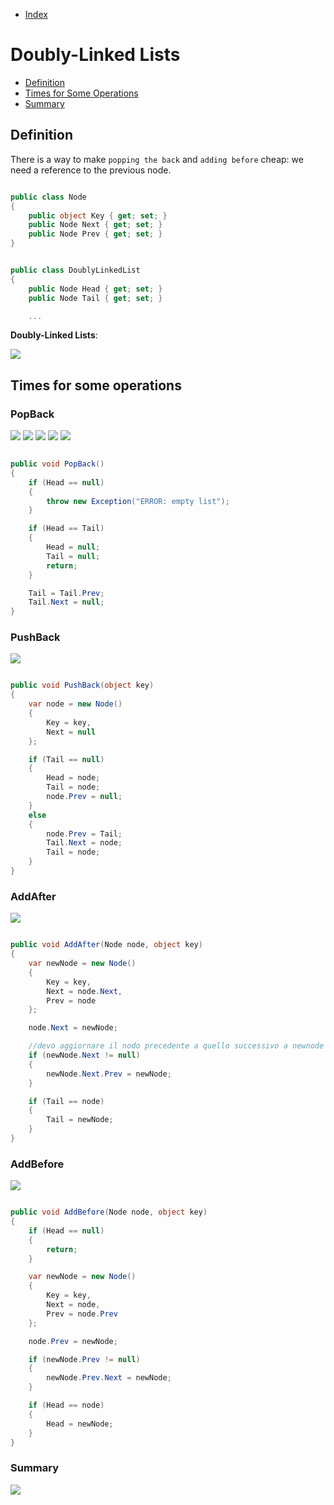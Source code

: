* [Index](https://github.com/KiraDiShira/AlgorithmsAndDataStructures/blob/master/README.md#project-title)

# Doubly-Linked Lists

* [Definition](#definition)
* [Times for Some Operations](#times-for-some-operations)
* [Summary](#summary)

## Definition

There is a way to make `popping the back` and `adding before` cheap: we need a reference to the previous node. 

```c#

public class Node
{
    public object Key { get; set; }
    public Node Next { get; set; }
    public Node Prev { get; set; }
}

```

```c#

public class DoublyLinkedList
{
    public Node Head { get; set; }
    public Node Tail { get; set; }

    ...

```

**Doubly-Linked Lists**:

<img src="https://github.com/KiraDiShira/AlgorithmsAndDataStructures/blob/master/RepoFiles/DoublyLinkedList/Images/dll1.PNG" />

## Times for some operations

### PopBack

<img src="https://github.com/KiraDiShira/AlgorithmsAndDataStructures/blob/master/RepoFiles/DoublyLinkedList/Images/dll2.PNG" />
<img src="https://github.com/KiraDiShira/AlgorithmsAndDataStructures/blob/master/RepoFiles/DoublyLinkedList/Images/dll3.PNG" />
<img src="https://github.com/KiraDiShira/AlgorithmsAndDataStructures/blob/master/RepoFiles/DoublyLinkedList/Images/dll4.PNG" />
<img src="https://github.com/KiraDiShira/AlgorithmsAndDataStructures/blob/master/RepoFiles/DoublyLinkedList/Images/dll5.PNG" />
<img src="https://github.com/KiraDiShira/AlgorithmsAndDataStructures/blob/master/RepoFiles/DoublyLinkedList/Images/dll6.PNG" />

```c#

public void PopBack()
{
    if (Head == null)
    {
        throw new Exception("ERROR: empty list");
    }

    if (Head == Tail)
    {
        Head = null;
        Tail = null;
        return;
    }

    Tail = Tail.Prev;
    Tail.Next = null;
}

```

### PushBack

<img src="https://github.com/KiraDiShira/AlgorithmsAndDataStructures/blob/master/RepoFiles/DoublyLinkedList/Images/dll7.PNG" />

```c#

public void PushBack(object key)
{
    var node = new Node()
    {
        Key = key,
        Next = null
    };

    if (Tail == null)
    {
        Head = node;
        Tail = node;
        node.Prev = null;
    }
    else
    {
        node.Prev = Tail;
        Tail.Next = node;
        Tail = node;
    }
}

```

### AddAfter

<img src="https://github.com/KiraDiShira/AlgorithmsAndDataStructures/blob/master/RepoFiles/DoublyLinkedList/Images/dll8.PNG" />

```c#

public void AddAfter(Node node, object key)
{
    var newNode = new Node()
    {
        Key = key,
        Next = node.Next,
        Prev = node
    };

    node.Next = newNode;

    //devo aggiornare il nodo precedente a quello successivo a newnode
    if (newNode.Next != null)
    {
        newNode.Next.Prev = newNode;
    }

    if (Tail == node)
    {
        Tail = newNode;
    }
}

```

### AddBefore

<img src="https://github.com/KiraDiShira/AlgorithmsAndDataStructures/blob/master/RepoFiles/DoublyLinkedList/Images/dll9.PNG" />

```c#

public void AddBefore(Node node, object key)
{
    if (Head == null)
    {
        return;
    }

    var newNode = new Node()
    {
        Key = key,
        Next = node,
        Prev = node.Prev
    };

    node.Prev = newNode;

    if (newNode.Prev != null)
    {
        newNode.Prev.Next = newNode;
    }

    if (Head == node)
    {
        Head = newNode;
    }
}

```

### Summary

<img src="https://github.com/KiraDiShira/AlgorithmsAndDataStructures/blob/master/RepoFiles/DoublyLinkedList/Images/dll10.PNG" />
